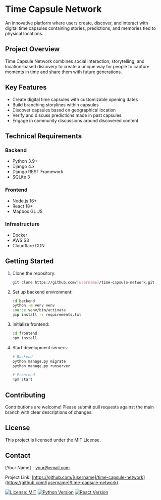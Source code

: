 # Time Capsule Network

An innovative platform where users create, discover, and interact with digital time capsules containing stories, predictions, and memories tied to physical locations.


## Project Overview

Time Capsule Network combines social interaction, storytelling, and location-based discovery to create a unique way for people to capture moments in time and share them with future generations.


## Key Features

* Create digital time capsules with customizable opening dates
* Build branching storylines within capsules
* Discover capsules based on geographical location
* Verify and discuss predictions made in past capsules
* Engage in community discussions around discovered content


## Technical Requirements

### Backend

* Python 3.9+
* Django 4.x
* Django REST Framework
* SQLite 3

### Frontend

* Node.js 16+
* React 18+
* Mapbox GL JS

### Infrastructure

* Docker
* AWS S3
* Cloudflare CDN


## Getting Started

1. Clone the repository:
   ```bash
   git clone https://github.com/[username]/time-capsule-network.git
   ```

2. Set up backend environment:
   ```bash
   cd backend
   python -m venv venv
   source venv/bin/activate
   pip install -r requirements.txt
   ```

3. Initialize frontend:
   ```bash
   cd frontend
   npm install
   ```

4. Start development servers:
   ```bash
   # Backend
   python manage.py migrate
   python manage.py runserver

   # Frontend
   npm start
   ```

## Contributing

Contributions are welcome! Please submit pull requests against the main branch with clear descriptions of changes.


## License

This project is licensed under the MIT License.


## Contact

[Your Name] - [your@email.com](mailto:your@email.com)

Project Link: [https://github.com/[username]/time-capsule-network](https://github.com/[username]/time-capsule-network)

[![License: MIT](https://img.shields.io/badge/License-MIT-yellow.svg)](https://opensource.org/licenses/MIT)
[![Python Version](https://img.shields.io/badge/Python-3.9+-blue.svg)](https://www.python.org/)
[![React Version](https://img.shields.io/badge/React-18+-blue.svg)](https://reactjs.org/)